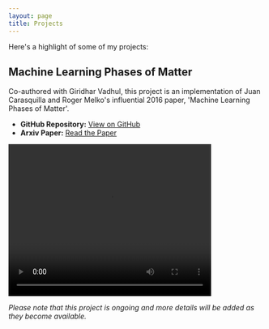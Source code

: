 ```yaml
---
layout: page
title: Projects
---
```


Here's a highlight of some of my projects:

## Machine Learning Phases of Matter
Co-authored with Giridhar Vadhul, this project is an implementation of Juan Carasquilla and Roger Melko's influential 2016 paper, 'Machine Learning Phases of Matter'.

- **GitHub Repository:** [View on GitHub](https://github.com/santacruzAI/MLPhasesOfMatter)
- **Arxiv Paper:** [Read the Paper](https://arxiv.org/pdf/1605.01735.pdf) 

<video width="400" height="300" controls>
  <source src="ising-simulation.mp4" type="video/mp4">
  Your browser doesn't support the video tag.
</video>


*Please note that this project is ongoing and more details will be added as they become available.*